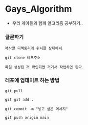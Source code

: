 # Gays_Algorithm

- 우리 게이들과 함께 알고리즘 공부하기..

### 클론하기

```
복사할 디렉토리에 위치한 상태에서

git clone 레포주소

파일 생성된 거 확인되면 거기서 작업하면 된다.

```

### 레포에 업데이트 하는 방법

```
git pull

git git add .

git commit -m "넣고 싶은 메세지"

git push origin main

```
